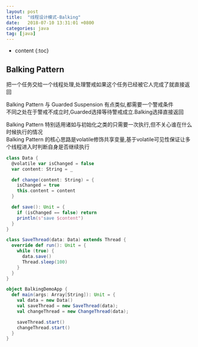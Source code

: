 ```yaml
---
layout: post
title:  "线程设计模式-Balking"
date:   2018-07-10 13:31:01 +0800
categories: java
tag: [java]
---
```


* content
{:toc}



## Balking Pattern  

把一个任务交给一个线程处理,处理警戒如果这个任务已经被它人完成了就直接返回  

Balking Pattern 与 Guarded Suspension 有点类似,都需要一个警戒条件  
不同之处在于警戒不成立时,Guarded选择等待警戒成立.Balking选择直接返回  

Balking Pattern 特别适用诸如与初始化之类的只需要一次执行,但不关心谁在什么时候执行的情况  
Balking Pattern 的核心思路是volatile修饰共享变量,基于volatile可见性保证让多个线程进入时判断自身是否继续执行 

```scala
class Data {
  @volatile var isChanged = false
  var content: String = _

  def change(content: String) = {
    isChanged = true
    this.content = content
  }

  def save(): Unit = {
    if (isChanged == false) return
    println(s"save $content")
  }
}

class SaveThread(data: Data) extends Thread {
  override def run(): Unit = {
    while (true) {
      data.save()
      Thread.sleep(100)
    }
  }
}

object BalkingDemoApp {
  def main(args: Array[String]): Unit = {
    val data = new Data()
    val saveThread = new SaveThread(data);
    val changeThread = new ChangeThread(data);

    saveThread.start()
    changeThread.start()
  }
}
```